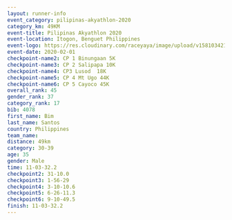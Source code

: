 ```yaml
--- 
layout: runner-info 
event_category: pilipinas-akyathlon-2020 
category_km: 49KM 
event-title: Pilipinas Akyathlon 2020 
event-location: Itogon, Benguet Philippines 
event-logo: https://res.cloudinary.com/raceyaya/image/upload/v1581034212/logo/ph-akyathlon_ldmu3f.png 
event-date: 2020-02-01 
checkpoint-name2: CP 1 Binungaan 5K 
checkpoint-name3: CP 2 Salipapa 10K 
checkpoint-name4: CP3 Lusod  18K 
checkpoint-name5: CP 4 Mt Ugo 44K 
checkpoint-name6: CP 5 Cayoco 45K 
overall_rank: 45
gender_rank: 37
category_rank: 17
bib: 4078
first_name: Bim
last_name: Santos
country: Philippines
team_name: 
distance: 49km
category: 30-39
age: 35
gender: Male
time: 11-03-32.2
checkpoint2: 31-10.0
checkpoint3: 1-56-29
checkpoint4: 3-10-10.6
checkpoint5: 6-26-11.3
checkpoint6: 9-10-49.5
finish: 11-03-32.2
--- 
```

